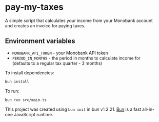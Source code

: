 # pay-my-taxes

A simple script that calculates your income from your Monobank account and creates an invoice for paying taxes.

## Environment variables

- `MONOBANK_API_TOKEN` - your Monobank API token
- `PERIOD_IN_MONTHS` - the period in months to calculate income for (defaults to a regular tax quarter - 3 months)

To install dependencies:

```bash
bun install
```

To run:

```bash
bun run src/main.ts
```

This project was created using `bun init` in bun v1.2.21. [Bun](https://bun.com) is a fast all-in-one JavaScript runtime.

